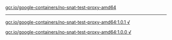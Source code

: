 [gcr.io/google-containers/no-snat-test-proxy-amd64](https://hub.docker.com/r/anjia0532/no-snat-test-proxy-amd64/tags/) 

----
[gcr.io/google-containers/no-snat-test-proxy-amd64:1.0.1 √](https://hub.docker.com/r/anjia0532/no-snat-test-proxy-amd64/tags/)

[gcr.io/google-containers/no-snat-test-proxy-amd64:1.0.0 √](https://hub.docker.com/r/anjia0532/no-snat-test-proxy-amd64/tags/)

